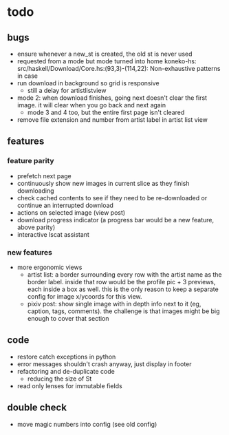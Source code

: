 # todo

## bugs
- ensure whenever a new_st is created, the old st is never used
- requested from a mode but mode turned into home
    koneko-hs: src/haskell/Download/Core.hs:(93,3)-(114,22): Non-exhaustive patterns in case
- run download in background so grid is responsive
    - still a delay for artistlistview
- mode 2: when download finishes, going next doesn't clear the first image. it will clear when you go back and next again
    - mode 3 and 4 too, but the entire first page isn't cleared
- remove file extension and number from artist label in artist list view

## features
### feature parity
- prefetch next page
- continuously show new images in current slice as they finish downloading
- check cached contents to see if they need to be re-downloaded or continue an interrupted download
- actions on selected image (view post)
- download progress indicator (a progress bar would be a new feature, above parity)
- interactive lscat assistant

### new features
- more ergonomic views
    - artist list: a border surrounding every row with the artist name as the border label. inside that row would be the profile pic + 3 previews, each inside a box as well. this is the only reason to keep a separate config for image x/ycoords for this view.
    - pixiv post: show single image with in depth info next to it (eg, caption, tags, comments). the challenge is that images might be big enough to cover that section

## code
- restore catch exceptions in python
- error messages shouldn't crash anyway, just display in footer
- refactoring and de-duplicate code
    - reducing the size of St
- read only lenses for immutable fields

## double check
- move magic numbers into config (see old config)
